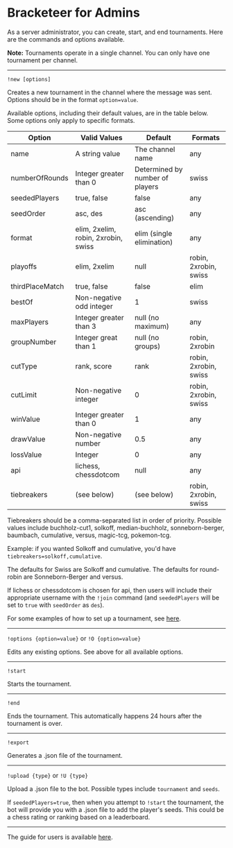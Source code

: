 # Bracketeer for Admins

As a server administrator, you can create, start, and end tournaments. Here are the commands and options available.

**Note:** Tournaments operate in a single channel. You can only have one tournament per channel.

---

`!new [options]`

Creates a new tournament in the channel where the message was sent. Options should be in the format `option=value`.

Available options, including their default values, are in the table below. Some options only apply to specific formats.

Option | Valid Values | Default | Formats
------ | ------- | ------------ | -------
name | A string value | The channel name | any
numberOfRounds | Integer greater than 0 | Determined by number of players | swiss
seededPlayers | true, false | false | any
seedOrder | asc, des | asc (ascending) | any
format | elim, 2xelim, robin, 2xrobin, swiss | elim (single elimination) | any
playoffs | elim, 2xelim | null | robin, 2xrobin, swiss
thirdPlaceMatch | true, false | false | elim
bestOf | Non-negative odd integer | 1 | swiss
maxPlayers | Integer greater than 3 | null (no maximum) | any
groupNumber | Integer great than 1 | null (no groups) | robin, 2xrobin
cutType | rank, score | rank | robin, 2xrobin, swiss
cutLimit | Non-negative integer | 0 | robin, 2xrobin, swiss
winValue | Integer greater than 0 | 1 | any
drawValue | Non-negative number | 0.5 | any
lossValue | Integer | 0 | any
api | lichess, chessdotcom | null | any
tiebreakers | (see below) | (see below) | robin, 2xrobin, swiss

Tiebreakers should be a comma-separated list in order of priority. Possible values include buchholz-cut1, solkoff, median-buchholz, sonneborn-berger, baumbach, cumulative, versus, magic-tcg, pokemon-tcg.

Example: if you wanted Solkoff and cumulative, you'd have `tiebreakers=solkoff,cumulative`.

The defaults for Swiss are Solkoff and cumulative. The defaults for round-robin are Sonneborn-Berger and versus.

If lichess or chessdotcom is chosen for api, then users will include their appropriate username with the `!join` command (and `seededPlayers` will be set to `true` with `seedOrder` as `des`).

For some examples of how to set up a tournament, see [here](Examples.md).

---

`!options {option=value}` or `!O {option=value}`

Edits any existing options. See above for all available options.

---

`!start`

Starts the tournament.

---

`!end`

Ends the tournament. This automatically happens 24 hours after the tournament is over.

---

`!export`

Generates a .json file of the tournament.

---

`!upload {type}` or `!U {type}`

Upload a .json file to the bot. Possible types include `tournament` and `seeds`.

If `seededPlayers=true`, then when you attempt to `!start` the tournament, the bot will provide you with a .json file to add the player's seeds. This could be a chess rating or ranking based on a leaderboard.

---

The guide for users is available [here](Users.md).
